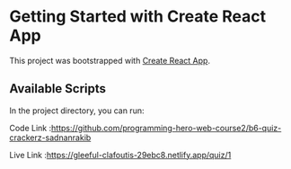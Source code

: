 # Getting Started with Create React App

This project was bootstrapped with [Create React App](https://github.com/facebook/create-react-app).

## Available Scripts

In the project directory, you can run:

Code Link :https://github.com/programming-hero-web-course2/b6-quiz-crackerz-sadnanrakib


Live Link :https://gleeful-clafoutis-29ebc8.netlify.app/quiz/1
